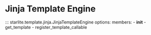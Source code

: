 # Jinja Template Engine

::: starlite.template.jinja.JinjaTemplateEngine
    options:
        members:
            - __init__
            - get_template
            - register_template_callable

